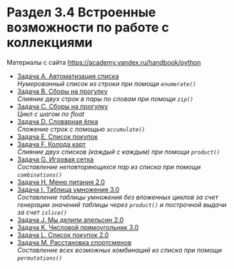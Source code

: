 # Раздел 3.4 Встроенные возможности по работе с коллекциями

Материалы с сайта https://academy.yandex.ru/handbook/python

- [Задача A. Автоматизация списка](a.py)  
    *Нумерованный список из строки при помощи `enumerate()`* 
- [Задача B. Сборы на прогулку](b.py)  
    *Слияние двух строк в пары по словам при помощи `zip()`*
- [Задача C. Сборы на прогулку](c.py)  
    *Цикл с шагом по float*
- [Задача D. Словарная ёлка](d.py)  
    *Сложение строк с помощью `accumulate()`*
- [Задача E. Список покупок](e.py)  
- [Задача F. Колода карт](e.py)  
    *Слияние двух списков (каждый с каждым) при помощи `product()`*
- [Задача G. Игровая сетка](g.py)  
    *Составление неповторяющихся пар из списка при помощи `combinations()`*
- [Задача H. Меню питания 2.0](h.py)  
- [Задача I. Таблица умножения 3.0](i.py)  
    *Составление таблицы умножения без вложенных циклов за счет генерации значений таблицы через `product()` и построчной выдачи за счет `islice()`*
- [Задача J. Мы делили апельсин 2.0](j.py)  
- [Задача K. Числовой прямоугольник 3.0](k.py)  
- [Задача L. Список покупок 2.0](l.py)  
- [Задача M. Расстановка спортсменов](m.py)  
    *Составление всех возможных комбинаций из списка при помощи `permutations()`*
